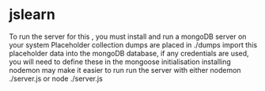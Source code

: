 # jslearn
To run the server for this , you must install and run a mongoDB server on your system
Placeholder collection dumps are placed in ./dumps 
import this placeholder data into the mongoDB database, if any credentials are used, you will need to define these in the mongoose initialisation
installing nodemon may make it easier to run
run the server with either nodemon ./server.js or node ./server.js